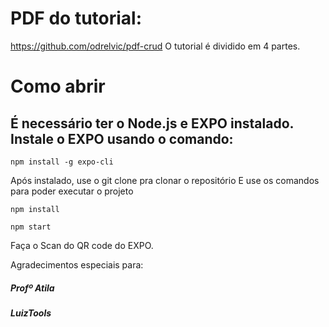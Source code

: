 # PDF do tutorial:
https://github.com/odrelvic/pdf-crud
O tutorial é dividido em 4 partes.
# Como abrir
## É necessário ter o Node.js e EXPO instalado. Instale o EXPO usando o comando:
```
npm install -g expo-cli

```
Após instalado, use o git clone pra clonar o repositório
E use os comandos para poder executar o projeto

```
npm install

npm start

```
Faça o Scan do QR code do EXPO.

Agradecimentos especiais para:

##### Profº Atila
##### LuizTools


